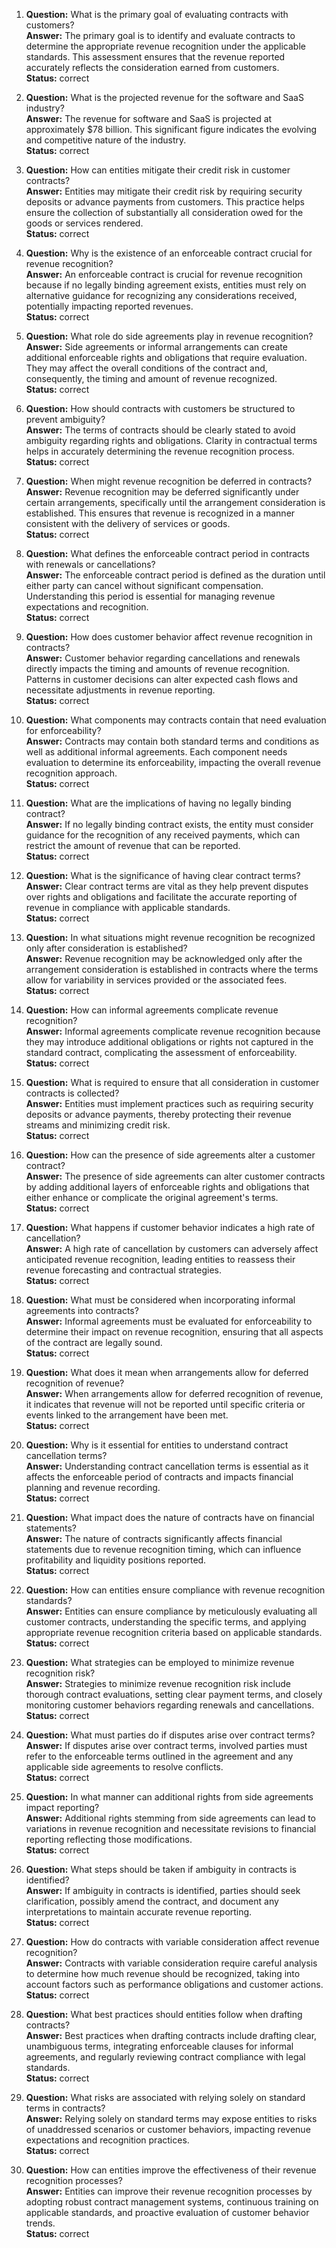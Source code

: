 1. **Question:** What is the primary goal of evaluating contracts with customers?  
   **Answer:** The primary goal is to identify and evaluate contracts to determine the appropriate revenue recognition under the applicable standards. This assessment ensures that the revenue reported accurately reflects the consideration earned from customers.  
   **Status:** correct

2. **Question:** What is the projected revenue for the software and SaaS industry?  
   **Answer:** The revenue for software and SaaS is projected at approximately $78 billion. This significant figure indicates the evolving and competitive nature of the industry.  
   **Status:** correct

3. **Question:** How can entities mitigate their credit risk in customer contracts?  
   **Answer:** Entities may mitigate their credit risk by requiring security deposits or advance payments from customers. This practice helps ensure the collection of substantially all consideration owed for the goods or services rendered.  
   **Status:** correct

4. **Question:** Why is the existence of an enforceable contract crucial for revenue recognition?  
   **Answer:** An enforceable contract is crucial for revenue recognition because if no legally binding agreement exists, entities must rely on alternative guidance for recognizing any considerations received, potentially impacting reported revenues.  
   **Status:** correct

5. **Question:** What role do side agreements play in revenue recognition?  
   **Answer:** Side agreements or informal arrangements can create additional enforceable rights and obligations that require evaluation. They may affect the overall conditions of the contract and, consequently, the timing and amount of revenue recognized.  
   **Status:** correct

6. **Question:** How should contracts with customers be structured to prevent ambiguity?  
   **Answer:** The terms of contracts should be clearly stated to avoid ambiguity regarding rights and obligations. Clarity in contractual terms helps in accurately determining the revenue recognition process.  
   **Status:** correct

7. **Question:** When might revenue recognition be deferred in contracts?  
   **Answer:** Revenue recognition may be deferred significantly under certain arrangements, specifically until the arrangement consideration is established. This ensures that revenue is recognized in a manner consistent with the delivery of services or goods.  
   **Status:** correct

8. **Question:** What defines the enforceable contract period in contracts with renewals or cancellations?  
   **Answer:** The enforceable contract period is defined as the duration until either party can cancel without significant compensation. Understanding this period is essential for managing revenue expectations and recognition.  
   **Status:** correct

9. **Question:** How does customer behavior affect revenue recognition in contracts?  
   **Answer:** Customer behavior regarding cancellations and renewals directly impacts the timing and amounts of revenue recognition. Patterns in customer decisions can alter expected cash flows and necessitate adjustments in revenue reporting.  
   **Status:** correct

10. **Question:** What components may contracts contain that need evaluation for enforceability?  
    **Answer:** Contracts may contain both standard terms and conditions as well as additional informal agreements. Each component needs evaluation to determine its enforceability, impacting the overall revenue recognition approach.  
    **Status:** correct

11. **Question:** What are the implications of having no legally binding contract?  
    **Answer:** If no legally binding contract exists, the entity must consider guidance for the recognition of any received payments, which can restrict the amount of revenue that can be reported.  
    **Status:** correct

12. **Question:** What is the significance of having clear contract terms?  
    **Answer:** Clear contract terms are vital as they help prevent disputes over rights and obligations and facilitate the accurate reporting of revenue in compliance with applicable standards.  
    **Status:** correct

13. **Question:** In what situations might revenue recognition be recognized only after consideration is established?  
    **Answer:** Revenue recognition may be acknowledged only after the arrangement consideration is established in contracts where the terms allow for variability in services provided or the associated fees.  
    **Status:** correct

14. **Question:** How can informal agreements complicate revenue recognition?  
    **Answer:** Informal agreements complicate revenue recognition because they may introduce additional obligations or rights not captured in the standard contract, complicating the assessment of enforceability.  
    **Status:** correct

15. **Question:** What is required to ensure that all consideration in customer contracts is collected?  
    **Answer:** Entities must implement practices such as requiring security deposits or advance payments, thereby protecting their revenue streams and minimizing credit risk.  
    **Status:** correct

16. **Question:** How can the presence of side agreements alter a customer contract?  
    **Answer:** The presence of side agreements can alter customer contracts by adding additional layers of enforceable rights and obligations that either enhance or complicate the original agreement's terms.  
    **Status:** correct

17. **Question:** What happens if customer behavior indicates a high rate of cancellation?  
    **Answer:** A high rate of cancellation by customers can adversely affect anticipated revenue recognition, leading entities to reassess their revenue forecasting and contractual strategies.  
    **Status:** correct

18. **Question:** What must be considered when incorporating informal agreements into contracts?  
    **Answer:** Informal agreements must be evaluated for enforceability to determine their impact on revenue recognition, ensuring that all aspects of the contract are legally sound.  
    **Status:** correct

19. **Question:** What does it mean when arrangements allow for deferred recognition of revenue?  
    **Answer:** When arrangements allow for deferred recognition of revenue, it indicates that revenue will not be reported until specific criteria or events linked to the arrangement have been met.  
    **Status:** correct

20. **Question:** Why is it essential for entities to understand contract cancellation terms?  
    **Answer:** Understanding contract cancellation terms is essential as it affects the enforceable period of contracts and impacts financial planning and revenue recording.  
    **Status:** correct

21. **Question:** What impact does the nature of contracts have on financial statements?  
    **Answer:** The nature of contracts significantly affects financial statements due to revenue recognition timing, which can influence profitability and liquidity positions reported.  
    **Status:** correct

22. **Question:** How can entities ensure compliance with revenue recognition standards?  
    **Answer:** Entities can ensure compliance by meticulously evaluating all customer contracts, understanding the specific terms, and applying appropriate revenue recognition criteria based on applicable standards.  
    **Status:** correct

23. **Question:** What strategies can be employed to minimize revenue recognition risk?  
    **Answer:** Strategies to minimize revenue recognition risk include thorough contract evaluations, setting clear payment terms, and closely monitoring customer behaviors regarding renewals and cancellations.  
    **Status:** correct

24. **Question:** What must parties do if disputes arise over contract terms?  
    **Answer:** If disputes arise over contract terms, involved parties must refer to the enforceable terms outlined in the agreement and any applicable side agreements to resolve conflicts.  
    **Status:** correct

25. **Question:** In what manner can additional rights from side agreements impact reporting?  
    **Answer:** Additional rights stemming from side agreements can lead to variations in revenue recognition and necessitate revisions to financial reporting reflecting those modifications.  
    **Status:** correct

26. **Question:** What steps should be taken if ambiguity in contracts is identified?  
    **Answer:** If ambiguity in contracts is identified, parties should seek clarification, possibly amend the contract, and document any interpretations to maintain accurate revenue reporting.  
    **Status:** correct

27. **Question:** How do contracts with variable consideration affect revenue recognition?  
    **Answer:** Contracts with variable consideration require careful analysis to determine how much revenue should be recognized, taking into account factors such as performance obligations and customer actions.  
    **Status:** correct

28. **Question:** What best practices should entities follow when drafting contracts?  
    **Answer:** Best practices when drafting contracts include drafting clear, unambiguous terms, integrating enforceable clauses for informal agreements, and regularly reviewing contract compliance with legal standards.  
    **Status:** correct

29. **Question:** What risks are associated with relying solely on standard terms in contracts?  
    **Answer:** Relying solely on standard terms may expose entities to risks of unaddressed scenarios or customer behaviors, impacting revenue expectations and recognition practices.  
    **Status:** correct

30. **Question:** How can entities improve the effectiveness of their revenue recognition processes?  
    **Answer:** Entities can improve their revenue recognition processes by adopting robust contract management systems, continuous training on applicable standards, and proactive evaluation of customer behavior trends.  
    **Status:** correct